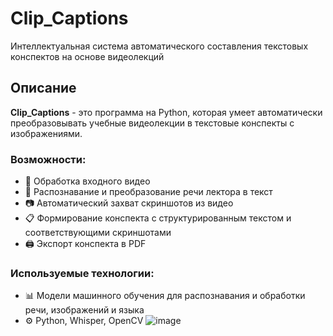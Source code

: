 # Clip_Captions
Интеллектуальная система автоматического составления текстовых конспектов на основе видеолекций

## Описание
**Clip_Captions** - это программа на Python, которая умеет автоматически преобразовывать учебные видеолекции в текстовые конспекты с изображениями.

### Возможности:
- 🎥 Обработка входного видео
- 🎤 Распознавание и преобразование речи лектора в текст  
- 📷 Автоматический захват скриншотов из видео 
- 📋 Формирование конспекта с структурированным текстом и соответствующими скриншотами
- 🖨 Экспорт конспекта в PDF

### Используемые технологии:
- 📊 Модели машинного обучения для распознавания и обработки речи, изображений и языка
- ⚙️ Python, Whisper, OpenCV 
![image](https://github.com/buliginkirill/Clip_Captions/assets/90338368/17314ab0-0019-4f47-bd3c-dae8bc5279e7)
